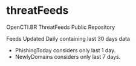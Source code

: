 # threatFeeds
OpenCTI.BR ThreatFeeds Public Repository

Feeds Updated Daily containing last 30 days data
- PhishingToday considers only last 1 day.
- NewlyDomains considers only last 7 days.
